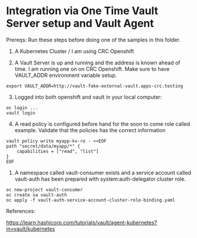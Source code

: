# Integration via One Time Vault Server setup and Vault Agent

Prereqs:
Run these steps before doing one of the samples in this folder.


1. A Kubernetes Cluster / I am using CRC Openshift

2. A Vault Server is up and running and the address is known ahead of time. I am running one on on CRC Openshift. Make sure to 
have VAULT_ADDR environment variable setup.
```
export VAULT_ADDR=http://vault-fake-external-vault.apps-crc.testing
```

3. Logged into both openshift and vault in your local computer:
```
oc login ...
vault login 
```

4. A read policy is configured before hand for the soon to come role called example.
Validate that the policies has the correct information
```
vault policy write myapp-kv-ro - <<EOF
path "secret/data/myapp/*" {
    capabilities = ["read", "list"]
}
EOF
```

1. A namespace called vault-consumer exists and a service account called vault-auth has been prepared with system:auth-delegator cluster role.

```
oc new-project vault-consumer
oc create sa vault-auth
oc apply -f vault-auth-service-account-cluster-role-binding.yaml
```


References:

https://learn.hashicorp.com/tutorials/vault/agent-kubernetes?in=vault/kubernetes